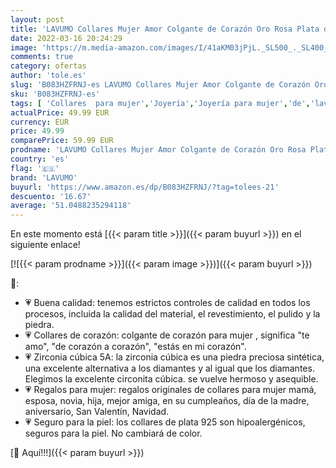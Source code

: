 ```yaml
---
layout: post
title: 'LAVUMO Collares Mujer Amor Colgante de Corazón Oro Rosa Plata de Ley 925 Collares de Mujer Joyas Regalos para Esposa  Mamá  Novia  Cumpleaños Navidad Aniversario día de San Valentín Regalo RG-04 '
date: 2022-03-16 20:24:29
image: 'https://m.media-amazon.com/images/I/41aKM03jPjL._SL500_._SL400_.jpg'
comments: true
category: ofertas
author: 'tole.es'
slug: 'B083HZFRNJ-es LAVUMO Collares Mujer Amor Colgante de Corazón Oro Rosa...'
sku: 'B083HZFRNJ-es'
tags: [ 'Collares  para mujer','Joyería','Joyería para mujer','de','lavumo','ley','navidad','plata', ]
actualPrice: 49.99 EUR
currency: EUR
price: 49.99
comparePrice: 59.99 EUR
prodname: 'LAVUMO Collares Mujer Amor Colgante de Corazón Oro Rosa Plata de Ley 925 Collares de Mujer Joyas Regalos para Esposa  Mamá  Novia  Cumpleaños Navidad Aniversario día de San Valentín Regalo RG-04 '
country: 'es'
flag: '🇪🇸'
brand: 'LAVUMO'
buyurl: 'https://www.amazon.es/dp/B083HZFRNJ/?tag=tolees-21'
descuento: '16.67'
average: '51.0488235294118'
---
```


En este momento está [{{< param title >}}]({{< param buyurl >}}) en el siguiente enlace!

[![{{< param prodname >}}]({{< param image >}})]({{< param buyurl >}})

🔎:

- 💗 Buena calidad: tenemos estrictos controles de calidad en todos los procesos, incluida la calidad del material, el revestimiento, el pulido y la piedra.
- 💗 Collares de corazón: colgante de corazón para mujer , significa "te amo", "de corazón a corazón", "estás en mi corazón".
- 💗 Zirconia cúbica 5A: la zirconia cúbica es una piedra preciosa sintética, una excelente alternativa a los diamantes y al igual que los diamantes. Elegimos la excelente circonita cúbica. se vuelve hermoso y asequible.
- 💗 Regalos para mujer: regalos originales de collares para mujer mamá, esposa, novia, hija, mejor amiga, en su cumpleaños, día de la madre, aniversario, San Valentín, Navidad.
- 💗 Seguro para la piel: los collares de plata 925 son hipoalergénicos, seguros para la piel. No cambiará de color.

[🛒 Aquí!!!]({{< param buyurl >}})

